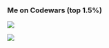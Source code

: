 ### Me on Codewars (top 1.5%)

[![](https://www.codewars.com/users/fxzhukov/badges/large)](https://www.codewars.com/users/fxzhukov)

![](https://komarev.com/ghpvc/?username=fxzhukov)

<!--
**fxzhukov/fxzhukov** is a ✨ _special_ ✨ repository because its `README.md` (this file) appears on your GitHub profile.

Here are some ideas to get you started:

- 🔭 I’m currently working on ...
- 🌱 I’m currently learning ...
- 👯 I’m looking to collaborate on ...
- 🤔 I’m looking for help with ...
- 💬 Ask me about ...
- 📫 How to reach me: ...
- 😄 Pronouns: ...
- ⚡ Fun fact: ...
-->
